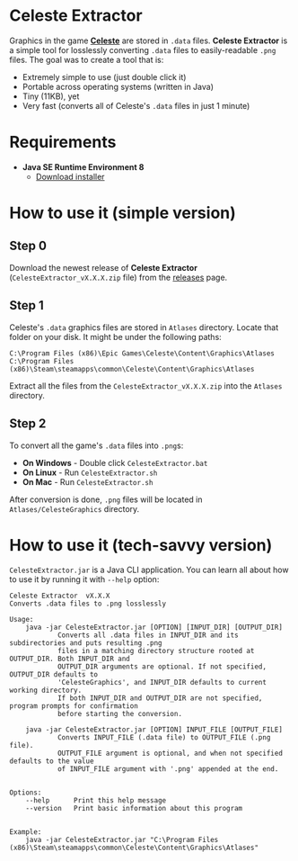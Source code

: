 Celeste Extractor
=======

Graphics in the game **[Celeste][0]** are stored in `.data` files. **Celeste Extractor** is a simple tool for losslessly converting `.data` files to easily-readable `.png` files. The goal was to create a tool that is:

  * Extremely simple to use (just double click it)
  * Portable across operating systems (written in Java)
  * Tiny (11KB), yet
  * Very fast (converts all of Celeste's `.data` files in just 1 minute)


Requirements
=======

  * **Java SE Runtime Environment 8**
    * [Download installer][2]


How to use it (simple version)
=======

Step 0
---

Download the newest release of **Celeste Extractor** (`CelesteExtractor_vX.X.X.zip` file) from the [releases][3] page.

Step 1
---

Celeste's `.data` graphics files are stored in `Atlases` directory. Locate that folder on your disk. It might be under the following paths:

```
C:\Program Files (x86)\Epic Games\Celeste\Content\Graphics\Atlases
C:\Program Files (x86)\Steam\steamapps\common\Celeste\Content\Graphics\Atlases
```

Extract all the files from the `CelesteExtractor_vX.X.X.zip` into the `Atlases` directory.


Step 2
---

To convert all the game's `.data` files into `.png`s:

  * **On Windows** - Double click `CelesteExtractor.bat`
  * **On Linux** - Run `CelesteExtractor.sh`
  * **On Mac** - Run `CelesteExtractor.sh`

After conversion is done, `.png` files will be located in `Atlases/CelesteGraphics` directory.


How to use it (tech-savvy version)
=======

`CelesteExtractor.jar` is a Java CLI application. You can learn all about how to use it by running it with `--help` option:

```
Celeste Extractor  vX.X.X
Converts .data files to .png losslessly

Usage:
    java -jar CelesteExtractor.jar [OPTION] [INPUT_DIR] [OUTPUT_DIR]
            Converts all .data files in INPUT_DIR and its subdirectories and puts resulting .png
            files in a matching directory structure rooted at OUTPUT_DIR. Both INPUT_DIR and
            OUTPUT_DIR arguments are optional. If not specified, OUTPUT_DIR defaults to
            'CelesteGraphics', and INPUT_DIR defaults to current working directory.
            If both INPUT_DIR and OUTPUT_DIR are not specified, program prompts for confirmation
            before starting the conversion.

    java -jar CelesteExtractor.jar [OPTION] INPUT_FILE [OUTPUT_FILE]
            Converts INPUT_FILE (.data file) to OUTPUT_FILE (.png file).
            OUTPUT_FILE argument is optional, and when not specified defaults to the value
            of INPUT_FILE argument with '.png' appended at the end.


Options:
    --help      Print this help message
    --version   Print basic information about this program


Example:
    java -jar CelesteExtractor.jar "C:\Program Files (x86)\Steam\steamapps\common\Celeste\Content\Graphics\Atlases"
```


[0]: http://www.celestegame.com/
[2]: https://www.java.com/download
[3]: https://github.com/TeWu/CelesteExtractor/releases